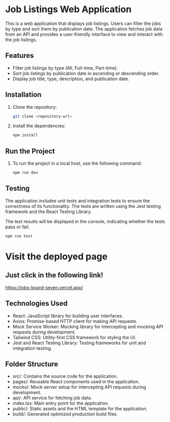 # Job Listings Web Application

This is a web application that displays job listings. Users can filter the jobs by type and sort them by publication date. The application fetches job data from an API and provides a user-friendly interface to view and interact with the job listings.

## Features

- Filter job listings by type (All, Full-time, Part-time).
- Sort job listings by publication date in ascending or descending order.
- Display job title, type, description, and publication date.


## Installation

1. Clone the repository:

   ```bash
   git clone <repository-url>


2. Install the dependencies:

   ```bash
   npm install
   ```

  ## Run the Project 
1. To run the project in a local host, use the following command:

    ```bash
    npm run dev
    ```

## Testing

The application includes unit tests and integration tests to ensure the correctness of its functionality. The tests are written using the Jest testing framework and the React Testing Library.

The test results will be displayed in the console, indicating whether the tests pass or fail.


   ```bash
   npm run test
   ```


   # Visit the deployed page

  ## Just click in the following link!


  https://jobs-board-seven.vercel.app/
    




## Technologies Used

- React: JavaScript library for building user interfaces.
- Axios: Promise-based HTTP client for making API requests.
- Mock Service Worker: Mocking library for intercepting and mocking API requests during development.
- Tailwind CSS: Utility-first CSS framework for styling the UI.
- Jest and React Testing Library: Testing frameworks for unit and integration testing.

## Folder Structure

- src/: Contains the source code for the application.
- pages/: Reusable React components used in the application.
- mocks/: Mock server setup for intercepting API requests during development.
- api/: API service for fetching job data.
- index.tsx: Main entry point for the application.
- public/: Static assets and the HTML template for the application.
- build/: Generated optimized production build files.
